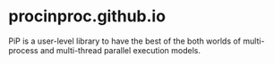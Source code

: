 # procinproc.github.io
 PiP is a user-level library to have the best of the both worlds of multi-process and multi-thread parallel execution models.
